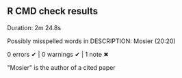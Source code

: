 ## R CMD check results

Duration: 2m 24.8s

  
Possibly misspelled words in DESCRIPTION:
   Mosier (20:20)

0 errors ✔ | 0 warnings ✔ | 1 note ✖

"Mosier" is the author of a cited paper
